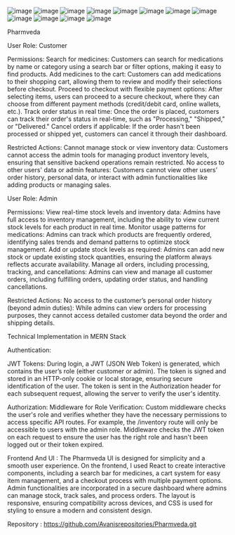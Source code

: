 ![image](https://github.com/user-attachments/assets/58803112-f914-416f-bf88-9f182d80c60e)
![image](https://github.com/user-attachments/assets/7427892b-d795-4a0e-bc19-142427bcffbb)
![image](https://github.com/user-attachments/assets/b4d90b06-212d-4c5b-bf63-5ba23ca93e42)
![image](https://github.com/user-attachments/assets/8b3b63d0-ecca-4698-806f-c59087320e14)
![image](https://github.com/user-attachments/assets/cbd31b76-129e-4738-801d-455af344e195)
![image](https://github.com/user-attachments/assets/43aab02d-994c-48bf-bf22-0dc656704863)
![image](https://github.com/user-attachments/assets/4f59fad8-8d19-4734-98c6-e6bd4d8d8c84)
![image](https://github.com/user-attachments/assets/8c568ff9-c81e-47e5-addf-deb3710fe2ed)
![image](https://github.com/user-attachments/assets/2634b60c-324f-4eb4-ace8-8ac93e4830f8)
![image](https://github.com/user-attachments/assets/9b0a3201-2ab3-4156-af27-8a0b417ea812)
![image](https://github.com/user-attachments/assets/ee1bcd64-7e7e-4588-ba5d-70507fe9d9fa)
![image](https://github.com/user-attachments/assets/8fc85656-9f85-47d5-be05-70c5a8653751)













Pharmveda

User Role: Customer

Permissions:
Search for medicines: Customers can search for medications by name or category using a search bar or filter options, making it easy to find products.
Add medicines to the cart: Customers can add medications to their shopping cart, allowing them to review and modify their selections before checkout.
Proceed to checkout with flexible payment options: After selecting items, users can proceed to a secure checkout, where they can choose from different payment methods (credit/debit card, online wallets, etc.).
Track order status in real time: Once the order is placed, customers can track their order's status in real-time, such as "Processing," "Shipped," or "Delivered."
Cancel orders if applicable: If the order hasn't been processed or shipped yet, customers can cancel it through their dashboard.

Restricted Actions:
Cannot manage stock or view inventory data: Customers cannot access the admin tools for managing product inventory levels, ensuring that sensitive backend operations remain restricted.
No access to other users' data or admin features: Customers cannot view other users’ order history, personal data, or interact with admin functionalities like adding products or managing sales.

User Role: Admin

Permissions:
View real-time stock levels and inventory data: Admins have full access to inventory management, including the ability to view current stock levels for each product in real time.
Monitor usage patterns for medications: Admins can track which products are frequently ordered, identifying sales trends and demand patterns to optimize stock management.
Add or update stock levels as required: Admins can add new stock or update existing stock quantities, ensuring the platform always reflects accurate availability.
Manage all orders, including processing, tracking, and cancellations: Admins can view and manage all customer orders, including fulfilling orders, updating order status, and handling cancellations.

Restricted Actions:
No access to the customer’s personal order history (beyond admin duties): While admins can view orders for processing purposes, they cannot access detailed customer data beyond the order and shipping details.

Technical Implementation in MERN Stack

Authentication:

JWT Tokens: During login, a JWT (JSON Web Token) is generated, which contains the user’s role (either customer or admin). The token is signed and stored in an HTTP-only cookie or local storage, ensuring secure identification of the user.
The token is sent in the Authorization header for each subsequent request, allowing the server to verify the user's identity.

Authorization:
Middleware for Role Verification: Custom middleware checks the user's role and verifies whether they have the necessary permissions to access specific API routes.
For example, the /inventory route will only be accessible to users with the admin role.
Middleware checks the JWT token on each request to ensure the user has the right role and hasn't been logged out or their token expired.


Frontend  And UI :
The Pharmveda UI is designed for simplicity and a smooth user experience. On the frontend, I used React to create interactive components, including a search bar for medicines, a cart system for easy item management, and a checkout process with multiple payment options. Admin functionalities are incorporated in a secure dashboard where admins can manage stock, track sales, and process orders. The layout is responsive, ensuring compatibility across devices, and  CSS is used for styling to ensure a modern and consistent design.

Repository : https://github.com/Avanisrepositories/Pharmveda.git












